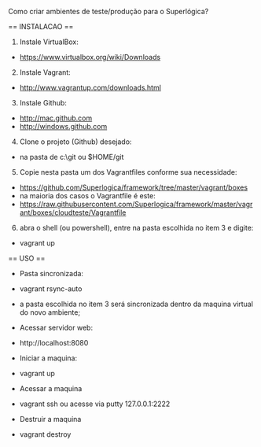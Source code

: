 Como criar ambientes de teste/produção para o Superlógica?

 == INSTALACAO  == 

1. Instale VirtualBox:
 - https://www.virtualbox.org/wiki/Downloads

2. Instale Vagrant:
 - http://www.vagrantup.com/downloads.html

3. Instale Github:
 - http://mac.github.com
 - http://windows.github.com

4. Clone o projeto (Github) desejado: 
 - na pasta de c:\git ou $HOME/git

5. Copie nesta pasta um dos Vagrantfiles conforme sua necessidade:
 - https://github.com/Superlogica/framework/tree/master/vagrant/boxes
 - na maioria dos casos o Vagrantfile é este: 
 - https://raw.githubusercontent.com/Superlogica/framework/master/vagrant/boxes/cloudteste/Vagrantfile

6. abra o shell (ou powershell), entre na pasta escolhida no item 3 e digite:
 - vagrant up





== USO ==

- Pasta sincronizada:
 - vagrant rsync-auto
 - a pasta escolhida no item 3 será sincronizada dentro da maquina virtual do novo ambiente;

- Acessar servidor web: 
 - http://localhost:8080

- Iniciar a maquina:
 - vagrant up  


- Acessar a maquina
 - vagrant ssh ou acesse via putty 127.0.0.1:2222 

- Destruir a maquina
 - vagrant destroy








